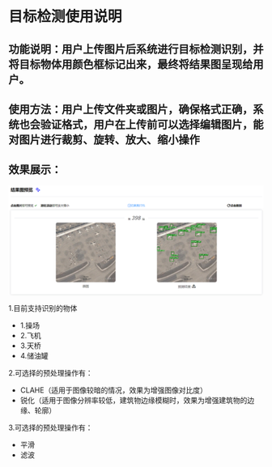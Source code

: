 # 目标检测使用说明
## 功能说明：用户上传图片后系统进行目标检测识别，并将目标物体用颜色框标记出来，最终将结果图呈现给用户。
## 使用方法：用户上传文件夹或图片，确保格式正确，系统也会验证格式，用户在上传前可以选择编辑图片，能对图片进行裁剪、旋转、放大、缩小操作
## 效果展示：
  <p align="center">
    <img src="../images/od.png" align="middle" width = "800" />
  </p>
  
1.目前支持识别的物体
 - 1.操场
 - 2.飞机
 - 3.天桥
 - 4.储油罐

2.可选择的预处理操作有：
 - CLAHE（适用于图像较暗的情况，效果为增强图像对比度）
 - 锐化（适用于图像分辨率较低，建筑物边缘模糊时，效果为增强建筑物的边缘、轮廓）

3.可选择的预处理操作有：
 - 平滑
 - 滤波
